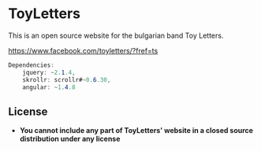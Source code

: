 # ToyLetters
This is an open source website for the bulgarian band Toy Letters.

https://www.facebook.com/toyletters/?fref=ts

```cs
Dependencies: 
    jquery: ~2.1.4,
    skrollr: scrollr#~0.6.30,
    angular: ~1.4.8
```

## License
 - **You cannot include any part of ToyLetters' website in a closed source distribution under any license**
